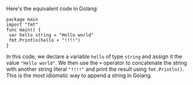 Here's the equivalent code in Golang:
```
package main
import "fmt"
func main() {
 var hello string = "Hello world"
 fmt.Println(hello + "!!!!")
}
```
In this code, we declare a variable `hello` of type `string` and assign it the value `"Hello world"`. We then use the `+` operator to concatenate the string with another string literal `"!!!!"` and print the result using `fmt.Println()`. This is the most idiomatic way to append a string in Golang.

